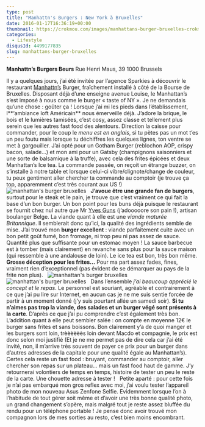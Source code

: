 ```yaml
---
type: post
title: "Manhattn's Burgers : New York à Bruxelles"
date: 2016-01-17T16:36:19+00:00
thumbnail: https://crokmou.com/images/manhattans-burger-bruxelles-crokmou-blog-culinaire.jpg
categories:
  - Lifestyle
disqusId: 4499177835
slug: manhattans-burger-bruxelles
---
```


**Manhattn’s Burgers Beurs**
Rue Henri Maus, 39
1000 Brussels

Il y a quelques jours, j’ai été invitée par l’agence Sparkies à découvrir le restaurant [Manhattn’s](http://manhattns.com/) Burger, fraîchement installé à côté de la Bourse de Bruxelles. Disposant déjà d’une enseigne avenue Louise, le Manhattan’s s’est imposé à nous comme le burger « taste of NY ». Je ne demandais qu’une chose : goûter ça ! Lorsque j’ai mi les pieds dans l’établissement, l**‘ambiance loft Américain** nous émerveille déjà. J’adore la brique, le bois et le lumières tamisées, c’est cosy, assez classe et tellement plus serein que les autres fast food des alentours. Direction la caisse pour commander, pour le coup le _menu est en anglais_, si tu pètes pas un mot t’es un peu foutu mais lorsque tu déchiffres les quelques lignes, ton ventre se met à gargouiller. J’ai opté pour un Gotham Burger (reblochon AOP, crispy bacon, salade…) et mon ami pour un Gatsby (champignons saisonniers et une sorte de balsamique à la truffe), avec cela des frites épicées et deux Manhattan’s Ice tea. La commande passée, on reçoit un étrange buzzer, on s’installe à notre table et lorsque celui-ci vibre/clignote/change de couleur, tu peux gentiment aller chercher ta commande au comptoir (je trouve ça top, apparemment c’est très courant aux US !)   ![manhattan's burger bruxelles](https://crokmou.com/images/manhattans-burger-bruxelles-crokmou-blog-culinaire-3_iqde4g.jpg)   **J’avoue être une grande fan de burgers**, surtout pour le steak et le pain, je trouve que c’est vraiment ce qui fait la base d’un bon burger. Un bon point pour les buns déjà puisque le restaurant se fournit chez nul autre que Mr [Yves Guns](http://www.yvesguns.be/) (j’adooooore son pain !), artisan boulanger Belge. La viande quant à elle est une _viande maturée Britannique_. Il semblerait donc qu’ici, la qualité des ingrédients semble de mise. J’ai trouvé mon **burger excellent** : viande parfaitement cuite avec un bon petit goût fumé, bon fromage, ni trop peu ni pas assez de sauce. Quantité plus que suffisante pour un estomac moyen ! La sauce barbecue est à tomber (mais clairement) en revanche sans plus pour la sauce maison (qui ressemble à une andalouse de loin). Le ice tea est bon, très bon même. **Grosse déception pour les frites…** Pour ma part assez fades, fines, vraiment rien d’exceptionnel (pas évident de se démarquer au pays de la frite non plus).   ![manhattan's burger bruxelles](https://crokmou.com/images/manhattans-burger-bruxelles-crokmou-blog-culinaire-2_crdh9r.jpg)![manhattan's burger bruxelles](https://crokmou.com/images/manhattans-burger-bruxelles-crokmou-blog-culinaire-1_qpjrw6.jpg)   Dans l’ensemble _j’ai beaucoup apprécié le concept et le repas_. Le personnel est souriant, agréable et contrairement à ce que j’ai pu lire sur Internet, en aucun cas je ne me suis sentie forcée de partir à un moment donné (j’y suis pourtant allée un samedi soir). **Si tu n’aimes pas trop la viande, des salades et un burger végé sont présents à la carte**. D’après ce que j’ai pu comprendre c’est également très bon. L’addition quant à elle peut sembler salée : on compte en moyenne 12€ le burger sans frites et sans boissons. Bon clairement y’a de quoi manger et les burgers sont loin, trèèèèèès loin devant Macdo et compagnie, le prix est donc selon moi justifié (Et je ne me permet pas de dire cela car j’ai été invité, non, il m’arrive très souvent de payer ce prix pour un burger dans d’autres adresses de la capitale pour une qualité égale au Manhattan’s). Certes cela reste un fast food : bruyant, commander au comptoir, aller chercher son repas sur un plateau… mais un fast food haut de gamme. J’y retournerai volontiers de temps en temps, histoire de tester un peu le reste de la carte. Une chouette adresse à tester !   Petite aparté : pour cette fois je n’ai pas embarqué mon gros reflex avec moi, j’ai voulu tester l’appareil photo de mon nouveau Asus Zenfone Selfie. Evidemment lorsque l’on à l’habitude de tout gérer soit même et d’avoir une très bonne qualité photo, un grand changement s’opère, mais malgré tout je reste assez bluffée du rendu pour un téléphone portable ! Je pense donc avoir trouvé mon compagnon lors de mes sorties au resto, c’est bien moins encombrant.